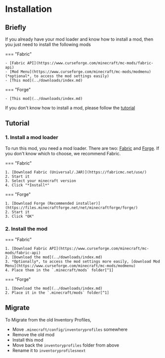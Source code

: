 # Installation

## Briefly

If you already have your mod loader and know how to install a mod, then you just need to install the following mods

=== "Fabric"

    - [Fabric API](https://www.curseforge.com/minecraft/mc-mods/fabric-api)
    - [Mod Menu](https://www.curseforge.com/minecraft/mc-mods/modmenu) (*optional*, to access the mod settings easily)
    - [This mod](../downloads/index.md)

=== "Forge"

    - [This mod](../downloads/index.md)

If you don't know how to install a mod, please follow the [tutorial](#tutorial)

## Tutorial

### 1. Install a mod loader

To run this mod, you need a mod loader. There are two: [Fabric](https://fabricmc.net/) and [Forge](https://files.minecraftforge.net/net/minecraftforge/forge/). If you don't know which to choose, we recommend Fabric.

=== "Fabric"

    1. [Download Fabric (Universal/.JAR)](https://fabricmc.net/use/)
    2. Start it
    3. Select your minecraft version
    4. Click "*Install*"

=== "Forge"

    1. [Download Forge (Recommended installer)](https://files.minecraftforge.net/net/minecraftforge/forge/)
    2. Start it
    3. Click "OK"

### 2. Install the mod

=== "Fabric"

    1. [Download Fabric API](https://www.curseforge.com/minecraft/mc-mods/fabric-api)
    2. [Download the mod](../downloads/index.md)
    3. *Optionally*, to access the mod settings more easily, [download Mod Menu](https://www.curseforge.com/minecraft/mc-mods/modmenu)
    4. Place them in the `.minecraft/mods` folder[^1]

=== "Forge"

    1. [Download the mod](../downloads/index.md)
    2. Place it in the `.minecraft/mods` folder[^1]

## Migrate

To Migrate from the old Inventory Profiles,

- Move `.minecraft/config/inventoryprofiles` somewhere
- Remove the old mod
- Install this mod
- Move back the `inventoryprofiles` folder from above
- Rename it to `inventoryprofilesnext`

[^1]:

    The default locations of the `.minecraft` folder are the following:

    - **Windows**: `%appdata%\.minecraft`, or `C:\Users\You\AppData\Roaming\.minecraft` 
    - **Linux**: `~/.minecraft`
    - **MacOS**: `~/Library/Application Support/minecraft`
